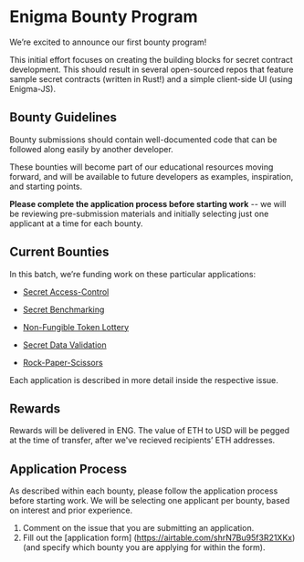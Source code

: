 
# Enigma Bounty Program

We’re excited to announce our first bounty program!

  
This initial effort focuses on creating the building blocks for secret contract development. 
This should result in several open-sourced repos that feature sample secret contracts (written in Rust!) and a simple client-side UI (using Enigma-JS).

## Bounty Guidelines

Bounty submissions should contain well-documented code that can be followed along easily by another developer.
  
These bounties will become part of our educational resources moving forward, and will be available to future developers as examples, inspiration, and starting points.

**Please complete the application process before starting work** -- we will be reviewing pre-submission materials and initially selecting just one applicant at a time for each bounty. 

## Current Bounties

In this batch, we’re funding work on these particular applications:

-   [Secret Access-Control](https://github.com/enigmampc/EnigmaBounties/issues/1)
    
-   [Secret Benchmarking](https://github.com/enigmampc/EnigmaBounties/issues/2)
    
-   [Non-Fungible Token Lottery](https://github.com/enigmampc/EnigmaBounties/issues/3)
    
-   [Secret Data Validation](https://github.com/enigmampc/EnigmaBounties/issues/4)
    
-   [Rock-Paper-Scissors](https://github.com/enigmampc/EnigmaBounties/issues/5)

Each application is described in more detail inside the respective issue. 

## Rewards

Rewards will be delivered in ENG. 
The value of ETH to USD will be pegged at the time of transfer, after we've recieved recipients’ ETH addresses.

## Application Process

As described within each bounty, please follow the application process before starting work. We will be selecting one applicant per bounty, based on interest and prior experience. 
1. Comment on the issue that you are submitting an application.
2. Fill out the [application form] (https://airtable.com/shrN7Bu95f3R21XKx) (and specify which bounty you are applying for within the form). 
